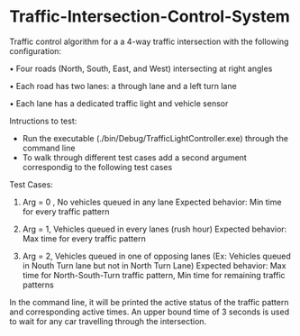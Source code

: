 # Traffic-Intersection-Control-System

Traffic control algorithm for a a 4-way traffic intersection with the following configuration:

• Four roads (North, South, East, and West) intersecting at right angles 

• Each road has two lanes: a through lane and a left turn lane 

• Each lane has a dedicated traffic light and vehicle sensor

Intructions to test:
- Run the executable (./bin/Debug/TrafficLightController.exe) through the command line
- To walk through different test cases add a second argument correspondig to the following test cases

Test Cases:

1. Arg = 0 , No vehicles queued in any lane
Expected behavior: Min time for every traffic pattern

2. Arg = 1, Vehicles queued in every lanes (rush hour)
Expected behavior: Max time for every traffic pattern

3. Arg = 2, Vehicles queued in one of opposing lanes (Ex: Vehicles queued in Nouth Turn lane but not in North Turn Lane)
Expected behavior: Max time for North-South-Turn traffic pattern,  Min time for remaining traffic patterns

In the command line, it will be printed the active status of the traffic pattern and corresponding active times. An upper bound time of 3 seconds is used to wait for any car travelling through the intersection.

